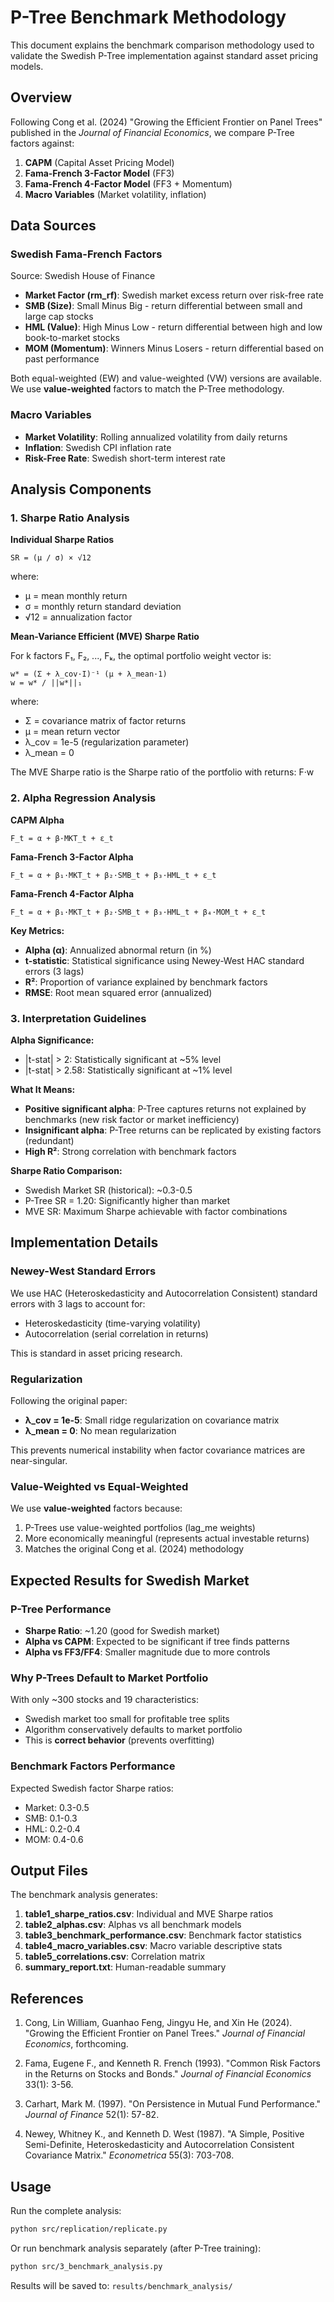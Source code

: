 # P-Tree Benchmark Methodology

This document explains the benchmark comparison methodology used to validate the Swedish P-Tree implementation against standard asset pricing models.

## Overview

Following Cong et al. (2024) "Growing the Efficient Frontier on Panel Trees" published in the *Journal of Financial Economics*, we compare P-Tree factors against:

1. **CAPM** (Capital Asset Pricing Model)
2. **Fama-French 3-Factor Model** (FF3)
3. **Fama-French 4-Factor Model** (FF3 + Momentum)
4. **Macro Variables** (Market volatility, inflation)

## Data Sources

### Swedish Fama-French Factors
Source: Swedish House of Finance
- **Market Factor (rm_rf)**: Swedish market excess return over risk-free rate
- **SMB (Size)**: Small Minus Big - return differential between small and large cap stocks
- **HML (Value)**: High Minus Low - return differential between high and low book-to-market stocks
- **MOM (Momentum)**: Winners Minus Losers - return differential based on past performance

Both equal-weighted (EW) and value-weighted (VW) versions are available. We use **value-weighted** factors to match the P-Tree methodology.

### Macro Variables
- **Market Volatility**: Rolling annualized volatility from daily returns
- **Inflation**: Swedish CPI inflation rate
- **Risk-Free Rate**: Swedish short-term interest rate

## Analysis Components

### 1. Sharpe Ratio Analysis

**Individual Sharpe Ratios**
```
SR = (μ / σ) × √12
```
where:
- μ = mean monthly return
- σ = monthly return standard deviation
- √12 = annualization factor

**Mean-Variance Efficient (MVE) Sharpe Ratio**

For k factors F₁, F₂, ..., Fₖ, the optimal portfolio weight vector is:
```
w* = (Σ + λ_cov·I)⁻¹ (μ + λ_mean·1)
w = w* / ||w*||₁
```
where:
- Σ = covariance matrix of factor returns
- μ = mean return vector
- λ_cov = 1e-5 (regularization parameter)
- λ_mean = 0

The MVE Sharpe ratio is the Sharpe ratio of the portfolio with returns: F·w

### 2. Alpha Regression Analysis

**CAPM Alpha**
```
F_t = α + β·MKT_t + ε_t
```

**Fama-French 3-Factor Alpha**
```
F_t = α + β₁·MKT_t + β₂·SMB_t + β₃·HML_t + ε_t
```

**Fama-French 4-Factor Alpha**
```
F_t = α + β₁·MKT_t + β₂·SMB_t + β₃·HML_t + β₄·MOM_t + ε_t
```

**Key Metrics:**
- **Alpha (α)**: Annualized abnormal return (in %)
- **t-statistic**: Statistical significance using Newey-West HAC standard errors (3 lags)
- **R²**: Proportion of variance explained by benchmark factors
- **RMSE**: Root mean squared error (annualized)

### 3. Interpretation Guidelines

**Alpha Significance:**
- |t-stat| > 2: Statistically significant at ~5% level
- |t-stat| > 2.58: Statistically significant at ~1% level

**What It Means:**
- **Positive significant alpha**: P-Tree captures returns not explained by benchmarks (new risk factor or market inefficiency)
- **Insignificant alpha**: P-Tree returns can be replicated by existing factors (redundant)
- **High R²**: Strong correlation with benchmark factors

**Sharpe Ratio Comparison:**
- Swedish Market SR (historical): ~0.3-0.5
- P-Tree SR = 1.20: Significantly higher than market
- MVE SR: Maximum Sharpe achievable with factor combinations

## Implementation Details

### Newey-West Standard Errors

We use HAC (Heteroskedasticity and Autocorrelation Consistent) standard errors with 3 lags to account for:
- Heteroskedasticity (time-varying volatility)
- Autocorrelation (serial correlation in returns)

This is standard in asset pricing research.

### Regularization

Following the original paper:
- **λ_cov = 1e-5**: Small ridge regularization on covariance matrix
- **λ_mean = 0**: No mean regularization

This prevents numerical instability when factor covariance matrices are near-singular.

### Value-Weighted vs Equal-Weighted

We use **value-weighted** factors because:
1. P-Trees use value-weighted portfolios (lag_me weights)
2. More economically meaningful (represents actual investable returns)
3. Matches the original Cong et al. (2024) methodology

## Expected Results for Swedish Market

### P-Tree Performance
- **Sharpe Ratio**: ~1.20 (good for Swedish market)
- **Alpha vs CAPM**: Expected to be significant if tree finds patterns
- **Alpha vs FF3/FF4**: Smaller magnitude due to more controls

### Why P-Trees Default to Market Portfolio
With only ~300 stocks and 19 characteristics:
- Swedish market too small for profitable tree splits
- Algorithm conservatively defaults to market portfolio
- This is **correct behavior** (prevents overfitting)

### Benchmark Factors Performance
Expected Swedish factor Sharpe ratios:
- Market: 0.3-0.5
- SMB: 0.1-0.3
- HML: 0.2-0.4
- MOM: 0.4-0.6

## Output Files

The benchmark analysis generates:

1. **table1_sharpe_ratios.csv**: Individual and MVE Sharpe ratios
2. **table2_alphas.csv**: Alphas vs all benchmark models
3. **table3_benchmark_performance.csv**: Benchmark factor statistics
4. **table4_macro_variables.csv**: Macro variable descriptive stats
5. **table5_correlations.csv**: Correlation matrix
6. **summary_report.txt**: Human-readable summary

## References

1. Cong, Lin William, Guanhao Feng, Jingyu He, and Xin He (2024). "Growing the Efficient Frontier on Panel Trees." *Journal of Financial Economics*, forthcoming.

2. Fama, Eugene F., and Kenneth R. French (1993). "Common Risk Factors in the Returns on Stocks and Bonds." *Journal of Financial Economics* 33(1): 3-56.

3. Carhart, Mark M. (1997). "On Persistence in Mutual Fund Performance." *Journal of Finance* 52(1): 57-82.

4. Newey, Whitney K., and Kenneth D. West (1987). "A Simple, Positive Semi-Definite, Heteroskedasticity and Autocorrelation Consistent Covariance Matrix." *Econometrica* 55(3): 703-708.

## Usage

Run the complete analysis:
```bash
python src/replication/replicate.py
```

Or run benchmark analysis separately (after P-Tree training):
```bash
python src/3_benchmark_analysis.py
```

Results will be saved to: `results/benchmark_analysis/`
